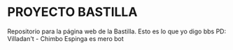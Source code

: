 # PROYECTO BASTILLA
Repositorio para la página web de la Bastilla.
Esto es lo que yo digo bbs PD: Villadan't - Chimbo
Espinga es mero bot
